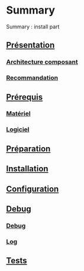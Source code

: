 # Summary


Summary : install part


## [Présentation](technical_guide/install/00_presentation.md#presentation)
### [Architecture composant](technical_guide/install/00_presentation.md#architecture)
### [Recommandation](technical_guide/install/00_presentation.md#recommandation)
## [Prérequis](technical_guide/install/01_prerequisite.md#prerequisite)
### [Matériel](technical_guide/install/01_prerequisite.md#hardware)
### [Logiciel](technical_guide/install/01_prerequisite.md#software)
## [Préparation](technical_guide/install/02_preparation.md#preparation)
## [Installation](technical_guide/install/03_installation.md#installation)
## [Configuration](technical_guide/install/04_configuration.md#configuration)
## [Debug](technical_guide/install/05_debug.md#debug)
### [Debug](technical_guide/install/05_debug.md#debug_1)
### [Log](technical_guide/install/05_debug.md#log)
## [Tests](technical_guide/install/06_tests.md#tests)

